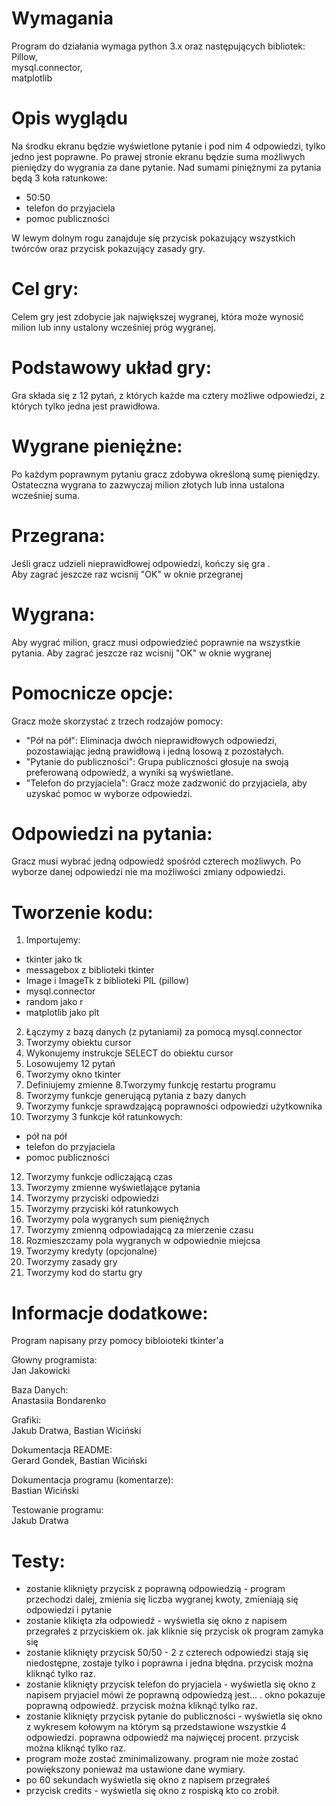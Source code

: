 # Wymagania
Program do działania wymaga python 3.x oraz następujących bibliotek: <br>
Pillow, <br>
mysql.connector, <br>
matplotlib <br>

# Opis wyglądu
Na środku ekranu będzie wyświetlone pytanie i pod nim 4 odpowiedzi, tylko jedno jest poprawne.
Po prawej stronie ekranu będzie suma możliwych pieniędzy do wygrania za dane pytanie.
Nad sumami piniężnymi za pytania będą 3 koła ratunkowe:
  - 50:50
  - telefon do przyjaciela
  - pomoc publiczności<br>
  
W lewym dolnym rogu zanajduje się przycisk pokazujący wszystkich twórców oraz przycisk pokazujący zasady gry.

# Cel gry:
  Celem gry jest zdobycie jak największej wygranej, która może wynosić milion lub inny ustalony wcześniej próg wygranej.

# Podstawowy układ gry:
  Gra składa się z 12 pytań, z których każde ma cztery możliwe odpowiedzi, z których tylko jedna jest prawidłowa.

# Wygrane pieniężne:
  Po każdym poprawnym pytaniu gracz zdobywa określoną sumę pieniędzy. <br>
  Ostateczna wygrana to zazwyczaj milion złotych lub inna ustalona wcześniej suma.

# Przegrana:
  Jeśli gracz udzieli nieprawidłowej odpowiedzi, kończy się gra .<br>
  Aby zagrać jeszcze raz wcisnij "OK" w oknie przegranej
  

# Wygrana:
  Aby wygrać milion, gracz musi odpowiedzieć poprawnie na wszystkie pytania.
  Aby zagrać jeszcze raz wcisnij "OK" w oknie wygranej

# Pomocnicze opcje:
  Gracz może skorzystać z trzech rodzajów pomocy:
  - "Pół na pół": Eliminacja dwóch nieprawidłowych odpowiedzi, pozostawiając jedną prawidłową i jedną losową z pozostałych.
  - "Pytanie do publiczności": Grupa publiczności głosuje na swoją preferowaną odpowiedź, a wyniki są wyświetlane.
  - "Telefon do przyjaciela": Gracz może zadzwonić do przyjaciela, aby uzyskać pomoc w wyborze odpowiedzi.

# Odpowiedzi na pytania:
  Gracz musi wybrać jedną odpowiedź spośród czterech możliwych. Po wyborze danej odpowiedzi nie ma możliwości zmiany odpowiedzi.

# Tworzenie kodu:
  1. Importujemy:
  - tkinter  jako tk
  - messagebox z biblioteki tkinter
  - Image i ImageTk z biblioteki PIL (pillow)
  - mysql.connector
  - random jako r
  - matplotlib jako plt
  2. Łączymy z bazą danych (z pytaniami) za pomocą mysql.connector <br>
  3. Tworzymy obiektu cursor
  4. Wykonujemy instrukcje SELECT do obiektu cursor
  5. Losowujemy 12 pytań
  6. Tworzymy okno tkinter
  7. Definiujemy zmienne
  8.Tworzymy funkcję restartu programu
  9. Tworzymy funkcje generującą pytania z bazy danych
  10. Tworzymy funkcje sprawdzającą poprawności odpowiedzi użytkownika
  11. Tworzymy 3 funkcje kół ratunkowych:
   - pół na pół
   - telefon do przyjaciela
   - pomoc publiczności
  12. Tworzymy funkcje odliczającą czas
  13. Tworzymy zmienne wyświetlające pytania
  14. Tworzymy przyciski odpowiedzi
  15. Tworzymy przyciski kół ratunkowych
  16. Tworzymy pola wygranych sum pieniężnych
  17. Tworzymy zmienną odpowiadającą za mierzenie czasu
  18. Rozmieszczamy pola wygranych w odpowiednie miejcsa
  19. Tworzymy kredyty (opcjonalne)
  20. Tworzymy zasady gry
  21. Tworzymy kod do startu gry


# Informacje dodatkowe:
  Program napisany przy pomocy bibloioteki tkinter'a <br>

  Głowny programista: <br>
  Jan Jakowicki <br>

  Baza Danych: <br>
  Anastasiia Bondarenko <br>

  Grafiki: <br>
  Jakub Dratwa, Bastian Wiciński <br>

  Dokumentacja README: <br>
  Gerard Gondek, Bastian Wiciński <br>

  Dokumentacja programu (komentarze): <br>
  Bastian Wiciński <br>

  Testowanie programu: <br>
  Jakub Dratwa 

# Testy:
  - zostanie kliknięty przycisk z poprawną odpowiedzią - program przechodzi dalej, zmienia się liczba wygranej kwoty, zmieniają się odpowiedzi i pytanie
  - zostanie klikięta zła odpowiedź - wyświetla się okno z napisem przegrałeś z przyciskiem ok. jak kliknie się przycisk ok program zamyka się
  - zostanie kliknięty przycisk 50/50 - 2 z czterech odpowiedzi stają się niedostępne, zostaje tylko i poprawna i jedna błędna. przycisk można kliknąć tylko raz.
  - zostanie kliknięty przycisk telefon do pryjaciela - wyświetla się okno z napisem pryjaciel mówi że poprawną odpowiedzą jest...  . okno pokazuje poprawną odpowiedź. przycisk można kliknąć tylko raz. 
  - zostanie kliknięty przycisk pytanie do publiczności - wyświetla się okno z wykresem kołowym na którym są przedstawione wszystkie 4 odpowiedzi. poprawna odpowiedź ma najwięcej procent. przycisk można kliknąć tylko raz. 
  - program może zostać zminimalizowany. program nie może zostać powiększony ponieważ ma ustawione dane wymiary.
  - po 60 sekundach wyświetla się okno z napisem przegrałeś 
  - przycisk credits - wyświetla się okno z rospiską kto co zrobił.